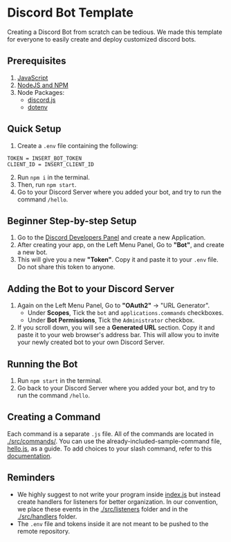 # Discord Bot Template
Creating a Discord Bot from scratch can be tedious. We made this template for everyone to easily create and deploy customized discord bots.

## Prerequisites
1. [JavaScript](https://www.javascript.com/)
2. [NodeJS and NPM](https://nodejs.org/en/download/)
3. Node Packages:
   - [discord.js](https://discord.js.org/)
   - [dotenv](https://www.npmjs.com/package/dotenv)

## Quick Setup
1. Create a `.env` file containing the following:
```
TOKEN = INSERT_BOT_TOKEN
CLIENT_ID = INSERT_CLIENT_ID
```
2. Run `npm i` in the terminal.
3. Then, run `npm start`.
4. Go to your Discord Server where you added your bot, and try to run the command `/hello`.

## Beginner Step-by-step Setup
1. Go to the [Discord Developers Panel](https://discord.com/developers/applications) and create a new Application.
2. After creating your app, on the Left Menu Panel, Go to **"Bot"**, and create a new bot.
3. This will give you a new **"Token"**. Copy it and paste it to your `.env` file. Do not share this token to anyone.

## Adding the Bot to your Discord Server
1. Again on the Left Menu Panel, Go to **"OAuth2"** → "URL Generator".
   - Under **Scopes**, Tick the `bot` and `applications.commands` checkboxes.
   - Under **Bot Permissions**, Tick the `Administrator` checkbox.
2. If you scroll down, you will see a **Generated URL** section. Copy it and paste it to your web browser's address bar. This will allow you to invite your newly created bot to your own Discord Server.

## Running the Bot
1. Run `npm start` in the terminal.
2. Go back to your Discord Server where you added your bot, and try to run the command `/hello`.

## Creating a Command
Each command is a separate `.js` file. All of the commands are located in [./src/commands/](https://github.com/cifrelabs/djs-template/tree/main/src/commands). You can use the already-included-sample-command file, [hello.js](https://github.com/cifrelabs/djs-template/blob/main/src/commands/hello.js), as a guide. To add choices to your slash command, refer to this [documentation](https://discordjs.guide/creating-your-bot/slash-commands.html#before-you-continue).

## Reminders
- We highly suggest to not write your program inside [index.js](https://github.com/cifrelabs/djs-template/blob/main/index.js) but instead create handlers for listeners for better organization. In our convention, we place these events in the [./src/listeners](https://github.com/cifrelabs/djs-template/tree/main/src/listeners) folder and in the [./src/handlers](https://github.com/cifrelabs/djs-template/tree/main/src/handlers) folder.
- The `.env` file and tokens inside it are not meant to be pushed to the remote repository.